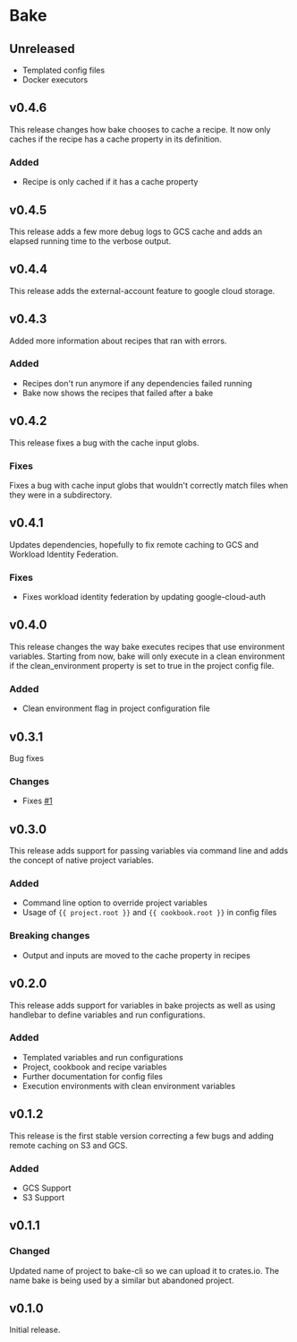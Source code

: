 # Bake

## Unreleased

* Templated config files
* Docker executors

## v0.4.6

This release changes how bake chooses to cache a recipe. It now only caches if the recipe has
a cache property in its definition.

### Added

* Recipe is only cached if it has a cache property

## v0.4.5

This release adds a few more debug logs to GCS cache and adds an elapsed running time to the verbose output.

## v0.4.4

This release adds the external-account feature to google cloud storage.

## v0.4.3

Added more information about recipes that ran with errors.

### Added

* Recipes don't run anymore if any dependencies failed running
* Bake now shows the recipes that failed after a bake

## v0.4.2

This release fixes a bug with the cache input globs.

### Fixes

Fixes a bug with cache input globs that wouldn't correctly match files when they were in a subdirectory.

## v0.4.1

Updates dependencies, hopefully to fix remote caching to GCS and Workload Identity Federation.

### Fixes

* Fixes workload identity federation by updating google-cloud-auth

## v0.4.0

This release changes the way bake executes recipes that use environment variables. Starting from now, bake will only execute
in a clean environment if the clean_environment property is set to true in the project config file.

### Added

* Clean environment flag in project configuration file

## v0.3.1

Bug fixes

### Changes

* Fixes [#1](https://github.com/trinio-labs/bake/issues/1)

## v0.3.0

This release adds support for passing variables via command line and adds the concept of native project variables.

### Added

* Command line option to override project variables
* Usage of `{{ project.root }}` and `{{ cookbook.root }}` in config files

### Breaking changes

* Output and inputs are moved to the cache property in recipes

## v0.2.0

This release adds support for variables in bake projects as well as using handlebar to define variables and run configurations.

### Added

* Templated variables and run configurations
* Project, cookbook and recipe variables
* Further documentation for config files
* Execution environments with clean environment variables

## v0.1.2

This release is the first stable version correcting a few bugs and adding remote caching on S3 and GCS.

### Added

* GCS Support
* S3 Support

## v0.1.1

### Changed

Updated name of project to bake-cli so we can upload it to crates.io. The name bake is being used by
a similar but abandoned project.

## v0.1.0

Initial release.
